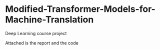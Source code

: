 # Modified-Transformer-Models-for-Machine-Translation
Deep Learning course project 

Attached is the report and the code
